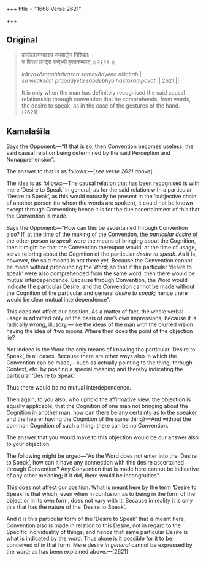 +++
title = "1668 Verse 2621"

+++
## Original 
>
> कार्यकारणभावश्च समयाद्येन निश्चितः ।  
> स विवक्षां प्रपद्येत शब्देभ्यो हस्तकम्पवत् ॥ २६२१ ॥ 
>
> *kāryakāraṇabhāvaśca samayādyena niścitaḥ* \|  
> *sa vivakṣāṃ prapadyeta śabdebhyo hastakampavat* \|\| 2621 \|\| 
>
> It is only when the man has definitely recognised the said causal relationship through convention that he comprehends, from words, the desire to speak; as in the case of the gestures of the hand.—(2621)



## Kamalaśīla

Says the Opponent:—“If that is so, then Convention becomes useless; the said causal relation being determined by the said Perception and Nonapprehension”.

The answer to that is as follows:—[*see verse 2621 above*]:

The idea is as follows:—The causal relation that has been recognised is with mere ‘Desire to Speak’ in general; as for the said relation with a particular ‘Desire to Speak’, as this would naturally be present in the ‘subjective chain’ of another person (to whom the words are spoken), it could not be known except through Convention; hence it is for the due ascertainment of this that the Convention is made.

Says the Opponent:—“How can this be ascertained through Convention also? If, at the time of the making of the Convention, the *particular desire* of the other person *to speak* were the means of bringing about the Cognition, then it might be that the Convention thereupon would, at the time of usage, serve to bring about the Cognition of the particular *desire to speak*. As it is, however, the said means is not there yet. Because the Convention cannot be made without pronouncing the Word; so that if the particular ‘desire to speak’ were also comprehended from the same word, then there would be mutual interdependence. Because through Convention, the Word would indicate the particular Desire, and the Convention cannot be made without the Cognition of the particular and general *desire to speak*; hence there would be clear mutual interdependence”.

This does not affect our position. As a matter of fact, the whole verbal usage is admitted only on the basis of one’s own impressions; because it is radically *wrong*, illusory,—like the ideas of the man with the blurred vision having the idea of ‘two moons Where then does the point of the objection lie?

Nor indeed is the Word the only means of knowing the particular ‘Desire to Speak’, in all cases. Because there are other ways also in which the Convention can be made,—such as actually pointing to the thing, through Context, etc. by positing a special meaning and thereby indicating the particular ‘Desire to Speak’.

Thus there would be no mutual interdependence.

Then again, to you also, who uphold the affirmative view, the objection is equally applicable, that the Cognition of one man not bringing about the Cognition in another man, how can there be any certainty as to the speaker and the hearer having the Cognition of the same thing?—And without the common Cognition of such a thing; there can be no Convention.

The answer that you would make to this objection would be our answer also to your objection.

The following might be urged—“As the Word does not enter into the ‘Desire to Speak’, how can it have any connection with this desire ascertained through Convention? Any Convention that is made here cannot be indicative of any other me’aning; if it did, there would be incongruities”.

This does not affect our position. What is meant here by the term ‘Desire to Speak’ is that which, even when in confusion as to being in the form of the object or in its own form, does not vary with it. Because in reality it is only this that has the nature of the ‘Desire to Speak’.

And it is this particular form of the ‘Desire to Speak’ that is meant here. Convention also is made in relation to this Desire, not in regard to the Specific Individuality of things; and hence that same particular Desire is what is indicated by the word. Thus alone is it possible for it to be conceived of in that form. Mere desire *in general* cannot be expressed by the word; as has been explained above.—(2621)


